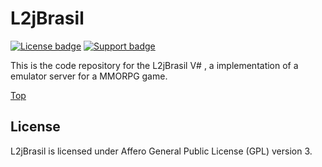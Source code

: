 #  <a name="top"></a> L2jBrasil

[![License badge](https://img.shields.io/badge/license-AGPL-blue.svg)](https://opensource.org/licenses/AGPL-3.0)
[![Support badge](https://img.shields.io/badge/support-sof-yellowgreen.svg)](https://www.l2jbrasil.com/index.php?/forum/18-d%C3%BAvidas)

This is the code repository for the L2jBrasil V# , a implementation of a emulator server for a MMORPG game.



[Top](#top)

## License

L2jBrasil is licensed under Affero General Public License (GPL) version 3.
